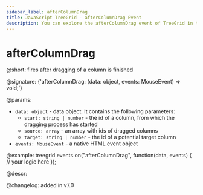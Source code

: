 ```yaml
---
sidebar_label: afterColumnDrag
title: JavaScript TreeGrid - afterColumnDrag Event 
description: You can explore the afterColumnDrag event of TreeGrid in the documentation of the DHTMLX JavaScript UI library. Browse developer guides and API reference, try out code examples and live demos, and download a free 30-day evaluation version of DHTMLX Suite.
---
```


# afterColumnDrag

@short: fires after dragging of a column is finished

@signature: {'afterColumnDrag: (data: object, events: MouseEvent) => void;'}

@params:
- `data: object` - data object. It contains the following parameters:
	- `start: string | number` - the id of a column, from which the dragging process has started
	- `source: array` - an array with ids of dragged columns
	- `target: string | number` - the id of a potential target column
- `events: MouseEvent` - a native HTML event object

@example:
treegrid.events.on("afterColumnDrag", function(data, events) {
    // your logic here
});

@descr:

@changelog: added in v7.0

[comment]: # (@relatedapi: treegrid/api/treegrid_dragitem_config.md treegrid/api/treegrid_aftercolumndrop_event.md treegrid/api/treegrid_beforecolumndrag_event.md treegrid/api/treegrid_beforecolumndrop_event.md treegrid/api/treegrid_cancolumndrop_event.md treegrid/api/treegrid_cancelcolumndrop_event.md treegrid/api/treegrid_dragcolumnin_event.md treegrid/api/treegrid_dragcolumnout_event.md treegrid/api/treegrid_dragcolumnstart_event.md)

[comment]: # (@related: treegrid/configuration.md#drag-n-drop-inside-the-grid)
